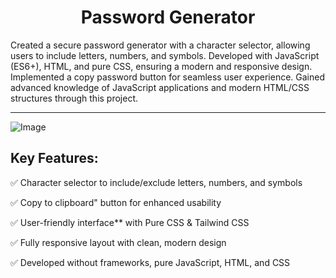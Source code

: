 <h1 align="center">Password Generator</h1>

<p align="left">Created a secure password generator with a character selector, allowing users to include letters, numbers, and symbols.
Developed with JavaScript (ES6+), HTML, and pure CSS, ensuring a modern and responsive design.
Implemented a copy password button for seamless user experience.
Gained advanced knowledge of JavaScript applications and modern HTML/CSS structures through this project.
<p/>

---

![Image](https://github.com/user-attachments/assets/b8f072ce-0e1e-4710-9f2d-4a0a32718ecd)

## Key Features: 

✅ Character selector to include/exclude letters, numbers, and symbols

✅ Copy to clipboard" button for enhanced usability  

✅ User-friendly interface** with Pure CSS & Tailwind CSS  

✅ Fully responsive layout with clean, modern design  

✅ Developed without frameworks, pure JavaScript, HTML, and CSS  

    
##

